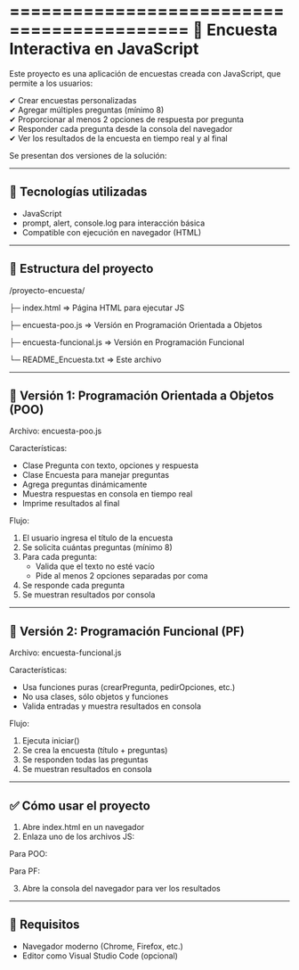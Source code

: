 ===========================================
📝 Encuesta Interactiva en JavaScript
===========================================

Este proyecto es una aplicación de encuestas creada con JavaScript, que permite a los usuarios:

✔ Crear encuestas personalizadas  
✔ Agregar múltiples preguntas (mínimo 8)  
✔ Proporcionar al menos 2 opciones de respuesta por pregunta  
✔ Responder cada pregunta desde la consola del navegador  
✔ Ver los resultados de la encuesta en tiempo real y al final

Se presentan dos versiones de la solución:

--------------------------------------------------
🔧 Tecnologías utilizadas
--------------------------------------------------

- JavaScript 
- prompt, alert, console.log para interacción básica
- Compatible con ejecución en navegador (HTML)

--------------------------------------------------
📁 Estructura del proyecto
--------------------------------------------------

/proyecto-encuesta/

├─ index.html              => Página HTML para ejecutar JS

├─ encuesta-poo.js         => Versión en Programación Orientada a Objetos

├─ encuesta-funcional.js   => Versión en Programación Funcional

└─ README_Encuesta.txt     => Este archivo

--------------------------------------------------
🧠 Versión 1: Programación Orientada a Objetos (POO)
--------------------------------------------------

Archivo: encuesta-poo.js

Características:

- Clase Pregunta con texto, opciones y respuesta
- Clase Encuesta para manejar preguntas
- Agrega preguntas dinámicamente
- Muestra respuestas en consola en tiempo real
- Imprime resultados al final

Flujo:

1. El usuario ingresa el título de la encuesta
2. Se solicita cuántas preguntas (mínimo 8)
3. Para cada pregunta:
   - Valida que el texto no esté vacío
   - Pide al menos 2 opciones separadas por coma
4. Se responde cada pregunta
5. Se muestran resultados por consola

--------------------------------------------------
🧠 Versión 2: Programación Funcional (PF)
--------------------------------------------------

Archivo: encuesta-funcional.js

Características:

- Usa funciones puras (crearPregunta, pedirOpciones, etc.)
- No usa clases, sólo objetos y funciones
- Valida entradas y muestra resultados en consola

Flujo:

1. Ejecuta iniciar()
2. Se crea la encuesta (título + preguntas)
3. Se responden todas las preguntas
4. Se muestran resultados en consola

--------------------------------------------------
✅ Cómo usar el proyecto
--------------------------------------------------

1. Abre index.html en un navegador 
2. Enlaza uno de los archivos JS:

Para POO:
<script src="encuesta-poo.js"></script>

Para PF:
<script src="encuesta-funcional.js"></script>

3. Abre la consola del navegador para ver los resultados

--------------------------------------------------
📌 Requisitos
--------------------------------------------------

- Navegador moderno (Chrome, Firefox, etc.)
- Editor como Visual Studio Code (opcional)
